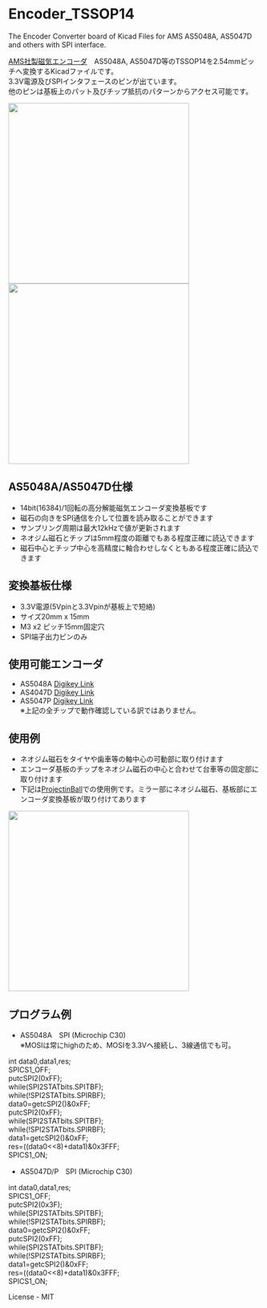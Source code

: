 # Encoder_TSSOP14
The Encoder Converter board of Kicad Files for AMS AS5048A, AS5047D and others with SPI interface. 

[AMS社製磁気エンコーダ][0]　AS5048A, AS5047D等のTSSOP14を2.54mmピッチへ変換するKicadファイルです。  
3.3V電源及びSPIインタフェースのピンが出ています。  
他のピンは基板上のパット及びチップ抵抗のパターンからアクセス可能です。

<img src="https://github.com/meerstern/Encoder_TSSOP14/blob/master/encoder1.png" width="360">

<img src="https://github.com/meerstern/Encoder_TSSOP14/blob/master/encoder2.png" width="360">


## AS5048A/AS5047D仕様
  * 14bit(16384)/1回転の高分解能磁気エンコーダ変換基板です  
  * 磁石の向きをSPI通信を介して位置を読み取ることができます  
  * サンプリング周期は最大12kHzで値が更新されます  
  * ネオジム磁石とチップは5mm程度の距離でもある程度正確に読込できます  
  * 磁石中心とチップ中心を高精度に軸合わせしなくともある程度正確に読込できます  
  
## 変換基板仕様 
  * 3.3V電源(5Vpinと3.3Vpinが基板上で短絡)  
  * サイズ20mm x 15mm  
  * M3 x2 ピッチ15mm固定穴  
  * SPI端子出力ピンのみ  
  
  
## 使用可能エンコーダ
  * AS5048A [Digikey Link][1]  
  * AS4047D [Digikey Link][2]  
  * AS5047P [Digikey Link][3]  
  ※上記の全チップで動作確認している訳ではありません。  
  

## 使用例  
  * ネオジム磁石をタイヤや歯車等の軸中心の可動部に取り付けます  
  * エンコーダ基板のチップをネオジム磁石の中心と合わせて台車等の固定部に取り付けます　　
  * 下記は[ProjectinBall][4]での使用例です。ミラー部にネオジム磁石、基板部にエンコーダ変換基板が取り付けてあります  
  
 <img src="https://github.com/meerstern/Encoder_TSSOP14/blob/master/encoder-ex.png" width="360">
  
  
## プログラム例
  * AS5048A　SPI (Microchip C30)  
    ※MOSIは常にhighのため、MOSIを3.3Vへ接続し、3線通信でも可。
  
   int data0,data1,res;  
   SPICS1_OFF;  
	  putcSPI2(0xFF);  
	 	while(SPI2STATbits.SPITBF);  
	  while(!SPI2STATbits.SPIRBF);  
   data0=getcSPI2()&0xFF;  
   putcSPI2(0xFF);  
	 	while(SPI2STATbits.SPITBF);  
	  while(!SPI2STATbits.SPIRBF);  
   data1=getcSPI2()&0xFF;  
   res=((data0<<8)+data1)&0x3FFF;  
	  SPICS1_ON;  

  * AS5047D/P　SPI (Microchip C30)  
  
   int data0,data1,res;  
   SPICS1_OFF;  
	  putcSPI2(0x3F);  
	 	while(SPI2STATbits.SPITBF);  
	  while(!SPI2STATbits.SPIRBF);  
   data0=getcSPI2()&0xFF;  
   putcSPI2(0xFF);  
	 	while(SPI2STATbits.SPITBF);  
	  while(!SPI2STATbits.SPIRBF);  
   data1=getcSPI2()&0xFF;  
   res=((data0<<8)+data1)&0x3FFF;  
	  SPICS1_ON;    

License - MIT



[0]: http://ams.com/eng/Products/Magnetic-Position-Sensors "*0"
[1]: http://www.digikey.jp/product-detail/ja/ams/AS5048A-HTSP-500/AS5048A-HTSP-500CT-ND/3188617 "*1"
[2]: http://www.digikey.jp/product-detail/ja/ams/AS5047D-ATSM/AS5047D-ATSMCT-ND/4895563 "*2"
[3]: http://www.digikey.jp/product-detail/ja/ams/AS5047P-ATSM/AS5047P-ATSMCT-ND/5287312 "*3"
[4]: http://projectionball.jp/ "*4"
